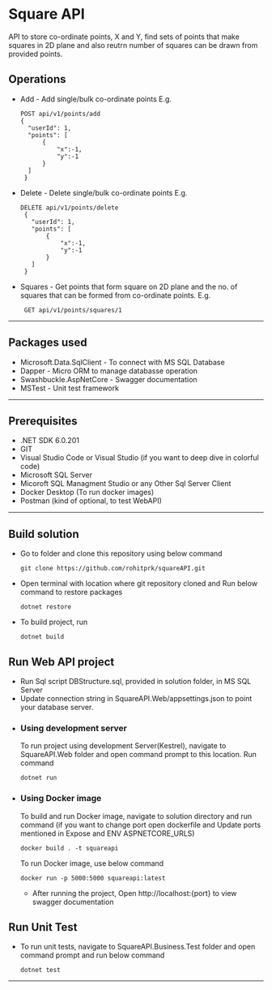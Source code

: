 # Square API
API to store co-ordinate points, X and Y, find sets of points that make squares in 2D plane and also reutrn number of squares can be drawn from provided points.
## Operations
- Add - Add single/bulk co-ordinate points
  E.g.
  ```
  POST api/v1/points/add
  {
    "userId": 1,
    "points": [
        {
            "x":-1,
            "y":-1
        }
    ]
   }
  ```
- Delete - Delete single/bulk co-ordinate points
  E.g.
  ```
  DELETE api/v1/points/delete
   {
     "userId": 1,
     "points": [
         {
             "x":-1,
             "y":-1
         }
     ]
   }
  ```
- Squares - Get points that form square on 2D plane and the no. of squares that can be formed from co-ordinate points. 
  E.g.
  ```
   GET api/v1/points/squares/1
  ```
---
## Packages used
 - Microsoft.Data.SqlClient - To connect with MS SQL Database
 - Dapper - Micro ORM to manage databasse operation
 - Swashbuckle.AspNetCore - Swagger documentation
 - MSTest - Unit test framework
 ---
## Prerequisites
- .NET SDK 6.0.201
- GIT
- Visual Studio Code or Visual Studio (if you want to deep dive in colorful code)
- Microsoft SQL Server
- Micoroft SQL Managment Studio or any Other Sql Server Client
- Docker Desktop (To run docker images)
- Postman (kind of optional, to test WebAPI)
---
## Build solution
- Go to folder and clone this repository using below command
    ```
    git clone https://github.com/rohitprk/squareAPI.git
    ```
- Open terminal with location where git repository cloned and Run below command to restore packages
    ```
    dotnet restore
    ```
- To build project, run
    ```
    dotnet build
    ```
## Run Web API project
 - Run Sql script DBStructure.sql, provided in solution folder, in MS SQL Server 
 - Update connection string in SquareAPI.Web/appsettings.json to point your database server.
- ### Using development server
    To run project using development Server(Kestrel), navigate to SquareAPI.Web folder and open command prompt to this location.
    Run command
    ```
    dotnet run
    ```
- ### Using Docker image
    To build and run Docker image, navigate to solution directory and run command (if you want to change port open dockerfile and Update ports mentioned in Expose and ENV ASPNETCORE_URLS)
    ```
    docker build . -t squareapi
    ```
    To run Docker image, use below command
    ```
    docker run -p 5000:5000 squareapi:latest
    ```
   - After running the project, Open http://localhost:{port} to view swagger documentation
## Run Unit Test
  - To run unit tests, navigate to SquareAPI.Business.Test folder and open command prompt and run below command
    ```
    dotnet test
    ```
---
